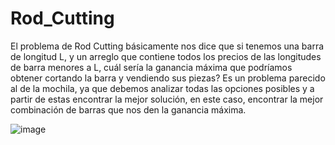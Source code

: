 # Rod_Cutting

El problema de Rod Cutting básicamente nos dice que si tenemos una barra de longitud L, y un arreglo que contiene todos los precios de las longitudes de barra menores a L, cuál sería la ganancia máxima que podríamos obtener cortando la barra y vendiendo sus piezas?
Es un problema parecido al de la mochila, ya que debemos analizar todas las opciones posibles y a partir de estas encontrar la mejor solución, en este caso, encontrar la mejor combinación de barras que nos den la ganancia máxima.

![image](https://user-images.githubusercontent.com/101998948/197447436-d5831481-ded6-456f-b616-5f3428a1792b.png)

